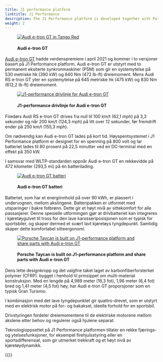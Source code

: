 ```yaml
---
title: J1 performance platform
linktitle: J1 Performance
description: The J1 Performance platform is developed together with Porsche and used for the e-tron GT and RS e-tron GT.
weight: 2
---
```

<!-- markdownlint-disable MD033 -->
<figure>
    <a href="https://media.electrichasgoneaudi.net/multimedia/models/e-tron-gt/exterior/paint/paint_tangored_2.jpg">
        <img src="https://media.electrichasgoneaudi.net/multimedia/models/e-tron-gt/exterior/paint/paint_tangored_2s.jpg" alt="Audi e-tron GT in Tango Red" title="Audi e-tron GT in Tango Red">
    </a>
    <figcaption><h4>Audi e-tron GT</h4></figcaption>
</figure>

[Audi e-tron GT](../../../models/e-tron-gt) hadde verdenspremiere i april 2021 og kommer i to versjoner basert på J1 Performance platform.
Audi e-tron GT er utstyrt med to permanent eksiterte synkronmaskiner (PSM) som gir en systemytelse på 530 metriske hk (390 kW) og 640 Nm
(472 lb-ft) dreiemoment. Mens Audi RS e-tron GT yter en systemytelse på 645 metriske hk (475 kW) og 830 Nm (612,2 lb-ft) dreiemoment.

<figure>
    <a href="https://media.electrichasgoneaudi.net/multimedia/technology/bev-platforms/j1-performance/drivetrain2.jpg">
        <img src="https://media.electrichasgoneaudi.net/multimedia/technology/bev-platforms/j1-performance/drivetrain2s.jpg"
        alt="J1-performance drivlinje for Audi e-tron GT" title="J1-performance drivlinje for Audi e-tron GT">
    </a>
    <figcaption><h4>J1-performance drivlinje for Audi e-tron GT</h4></figcaption>
</figure>

Firedørs Audi RS e-tron GT drives fra null til 100 km/t (62,1 mph) på 3,3 sekunder og når 200 km/t (124,3 mph) på litt over 12 sekunder, før fremdrift
ender på 250 km/t (155,3 mph).

Om nødvendig kan Audi e-tron GT lades på kort tid. Høyspentsystemet i  J1 Performance platform er designet for en spenning på 800 volt og lar batteriet lades til 80 prosent på 22,5 minutter ved en DC-terminal med en effekt på 350 kW.

I samsvar med WLTP-standarden oppnår Audi e-tron GT en rekkevidde på 472 kilometer (293,5 mi) på én batterilading.

<figure>
    <a href="https://media.electrichasgoneaudi.net/multimedia/models/e-tron-gt/drivetrain/battery/battery2.jpg">
        <img src="https://media.electrichasgoneaudi.net/multimedia/models/e-tron-gt/drivetrain/battery/battery2s.jpg" 
        alt="Audi e-tron GT batteri" title="Audi e-tron GT batteri">
    </a>
    <figcaption><h4>Audi e-tron GT batteri</h4></figcaption>
</figure>

Batteriet, som har et energiinnhold på over 90 kWh, er plassert i undervognen, mellom akslingene. Batteripakken er utformet med utsparinger i bakre fotbrønn. Dette gir et høyt nivå av sittekomfort for alle passasjerer. Denne spesielle utformingen gjør at drivbatteriet kan integreres i kjøretøygulvet til tross for den lave karosseriposisjonen som er typisk for sportsbiler, og skaper dermed et svært lavt kjøretøys tyngdepunkt. Samtidig skaper dette komfortabel sitteergonomi.

<figure>
    <a href="https://media.electrichasgoneaudi.net/multimedia/technology/bev-platforms/j1-performance/taycan.jpg">
        <img src="https://media.electrichasgoneaudi.net/multimedia/technology/bev-platforms/j1-performance/taycans.jpg"
        alt="Porsche Taycan is built on J1-performance platform and share parts with Audi e-tron GT" title="Porsche Taycan is built on J1-performance platform and share parts with Audi e-tron GT">
    </a>
    <figcaption><h4>Porsche Taycan is built on J1-performance platform and share parts with Audi e-tron GT</h4></figcaption>
</figure>

Dens lette designkropp og det valgfrie taket laget av karbonfiberforsterket polymer (CFRP).
bygget i henhold til prinsippet om multi-material konstruksjon. Med en lengde på 4,989 meter (16,3 fot),
1,96 meter (6,4 fot) bred og 1,41 meter (4,5 fot) høy, har Audi e-tron GT proporsjoner som en typisk Gran Turismo.

I kombinasjon med det lave tyngdepunktet gir quattro-drevet, som er utstyrt med en elektrisk motor på for- og bakaksel, ideelle forhold for en sportsbil.

Drivstyringen fordeler dreiemomentene til de elektriske motorene mellom akslene etter behov og regulerer også hjulene separat.

Teknologioppsettet på J1 Performance platformen tillater en rekke fjærings- og ytelsesfunksjoner, for eksempel firehjulsstyring eller en sportsdifferensial, som gir utmerket trekkraft og et høyt nivå av kjøretøydynamikk.

{{<children description="true" />}}
